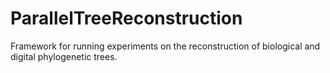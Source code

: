 # ParallelTreeReconstruction
Framework for running experiments on the reconstruction of biological and digital phylogenetic trees.
